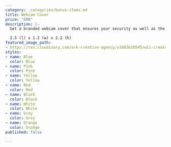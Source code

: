 ```yaml
---
category: _categories/bonus-items.md
title: Webcam Cover
price: "500"
description: |-
  Get a branded webcam cover that ensures your security as well as the security of your employees whilst passing your brand is always top of mind.

  2.5 (l) x 1.2 (w) x 2.2 (h)
featured_image_path:
- https://res.cloudinary.com/ark-creative-agency/v1603620545/wii-create/uploads/IDEA-58000-BL-ANGLE3-NO-LOGO_default_gpy4j9.png
styles:
- name: Blue
  color: Blue
- name: Pink
  color: Pink
- name: Yellow
  color: Yellow
- name: Red
  color: Red
- name: Black
  color: Black
- name: White
  color: White
- name: Grey
  color: Grey
- name: Orange
  color: Orange
published: false

---
```


